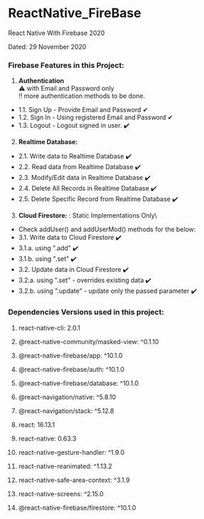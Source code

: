 # ReactNative_FireBase
React Native With Firebase 2020

Dated: 29 November 2020

### Firebase Features in this Project:
1. **Authentication**\
⚠️ with Email and Password only\
‼️ more authentication methods to be done.
-  1.1. Sign Up - Provide Email and Password ✔
-  1.2. Sign In - Using registered Email and Password ✔
-  1.3. Logout - Logout signed in user. ✔️

2. **Realtime Database:**
-  2.1. Write data to Realtime Database ✔️
-  2.2. Read data from Realtime Database ✔️
-  2.3. Modify/Edit data in Realtime Database ✔️
-  2.4. Delete All Records in Realtime Database ✔️
-  2.5. Delete Specific Record from Realtime Database ✔️

3. **Cloud Firestore:** : Static Implementations Only\
- Check addUser() and addUserMod() methods for the below:
-  3.1. Write data to Cloud Firestore ✔️
-  3.1.a. using ".add" ✔️
-  3.1.b. using ".set" ✔️
-  3.2. Update data in Cloud Firestore ✔️
-  3.2.a. using ".set" - overrides existing data ✔️
-  3.2.b. using ".update" - update only the passed parameter ✔️


### Dependencies Versions used in this project:
1. react-native-cli: 2.0.1

2. @react-native-community/masked-view: ^0.1.10
3. @react-native-firebase/app: ^10.1.0
4. @react-native-firebase/auth: ^10.1.0
5. @react-native-firebase/database: ^10.1.0
6. @react-navigation/native: ^5.8.10
7. @react-navigation/stack: ^5.12.8
8. react: 16.13.1
9. react-native: 0.63.3
10. react-native-gesture-handler: ^1.9.0
11. react-native-reanimated: ^1.13.2
12. react-native-safe-area-context: ^3.1.9
13. react-native-screens: ^2.15.0
14. @react-native-firebase/firestore: ^10.1.0
